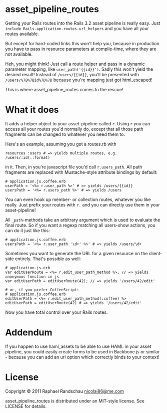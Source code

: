 # asset\_pipeline\_routes

Getting your Rails routes into the Rails 3.2 asset pipeline is really easy. Just
`include Rails.application.routes.url_helpers` and you have all your routes available.

But except for hard-coded links this won't help you, because in production you have to pass in resource parameters at compile-time, where they are not available.

Heh, you might think! Just call a route helper and pass in a dynamic parameter mapping, like
`user_path('{{id}}')`. Sadly this won't yield the desired result! Instead of `/users/{{id}}`, you'll be presented with `/users/%7B%7Bid%7D%7D` because you're mapping just got html_escaped!

This is where asset\_pipeline\_routes comes to the rescue!

# What it does

It adds a helper object to your asset-pipeline called `r`. Using
`r` you can access all your routes you'd normally do, except that all those path fragments
can be changed to whatever you need them to.

Here's an example, assuming you got a routes.rb with

    resources :users # => yields multiple routes, e.g. /users/:id(.:format)

in it. Then, in you're javascript file you'd call `r.users_path`.  All path fragments are replaced with Mustache-style attribute bindings by default:

    # application.js.coffee.erb
    userPath = '<%= r.user_path %>' # => yields /users/{{id}}
    usersPath = '<%= r.users_path %>' # => yields /users

You can even hook up member- or collection routes, whatever you like really. Just prefix your routes with `r.` and you can directly use them in your asset-pipeline!

All `_path`-methods take an arbitrary argument which is used to evaluate the final route.
So if you want a regexp matching all users-show actions, you can do it just like this:

    # application.js.coffee.erb
    usersPath = '<%= r.user_path '\d+' %>' # => yields /users/\d+

Sometimes you want to generate the URL for a given resource on the client-side entirely. That's possible as well:

    # application.js.erb
    var editUserRoute = <%= r.edit_user_path_method %>; // => yields anonymous function in js
    var editUserPath = editUserRoute(42); // => yields '/users/42/edit'

    # or, if you prefer CoffeeScript:
    # application.js.coffee.erb
    editUserPath = <%= r.edit_user_path_method(:coffee) %>
    editUserPath = editUserRoute(42) # => yields '/users/42/edit'

Now you have total control over your Rails routes.

# Addendum

If you happen to use haml\_assets to be able to use HAML in your asset pipeline, you could easily create forms to be used in Backbone.js or similar - because you can add an url option which correctly binds to your context!

# License
Copyright © 2011 Raphael Randschau <nicolai86@me.com>

asset\_pipeline\_routes is distributed under an MIT-style license. See LICENSE for details.